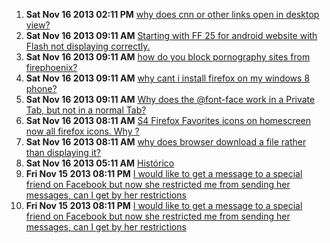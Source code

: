 1. **Sat Nov 16 2013 02:11 PM** [why does cnn or other links open in desktop view?](https://support.mozilla.org/en-US/questions/977765?esab=a&s=&r=160&as=s "Every browser I've used (chrome, opera, dolphin,etc.) will open")
1. **Sat Nov 16 2013 09:11 AM** [Starting with FF 25 for android website with Flash not displaying correctly.](https://support.mozilla.org/en-US/questions/977743?esab=a&s=&r=161&as=s "I am a storm spotter in the St. Louis area.  I use the site -")
1. **Sat Nov 16 2013 09:11 AM** [how do you block pornography sites from firephoenix?](https://support.mozilla.org/en-US/questions/977741?esab=a&s=&r=162&as=s "i have parental board but i don't know how to  block all porography from th..")
1. **Sat Nov 16 2013 09:11 AM** [why cant i install firefox on my windows 8 phone?](https://support.mozilla.org/en-US/questions/977738?esab=a&s=&r=163&as=s "I have attempted to install Firefox on my Windows 8 cellphone and each time..")
1. **Sat Nov 16 2013 09:11 AM** [Why does the @font-face work in a Private Tab, but not in a normal Tab?](https://support.mozilla.org/en-US/questions/977735?esab=a&s=&r=164&as=s "I consistently find that the @font-face does not work in Firefox unless I u..")
1. **Sat Nov 16 2013 08:11 AM** [S4 Firefox Favorites icons on homescreen now all firefox icons.  Why ?](https://support.mozilla.org/en-US/questions/977728?esab=a&s=&r=165&as=s "Running Galaxy S4.  Starting using Firefox as it's my favorite browser on l..")
1. **Sat Nov 16 2013 08:11 AM** [why does browser download a file rather than displaying it?](https://support.mozilla.org/en-US/questions/977724?esab=a&s=&r=166&as=s "I am using a Nexus 7 device.  I have a website locally on the device togeth..")
1. **Sat Nov 16 2013 05:11 AM** [Histórico](https://support.mozilla.org/en-US/questions/977706?esab=a&s=&r=167&as=s "Existe alguma maneira de quando eu sair do navegador automáticamente o hist..")
1. **Fri Nov 15 2013 08:11 PM** [I would like to get a message to a special friend on Facebook but now she restricted me from sending her messages, can I get by her restrictions](https://support.mozilla.org/en-US/questions/977692?esab=a&s=&r=168&as=s "made a terrible mistake overloading her with text messages causing restrict..")
1. **Fri Nov 15 2013 08:11 PM** [I would like to get a message to a special friend on Facebook but now she restricted me from sending her messages, can I get by her restrictions](https://support.mozilla.org/en-US/questions/977691?esab=a&s=&r=169&as=s "made a terrible mistake overloading her with messages trying to make a form..")
